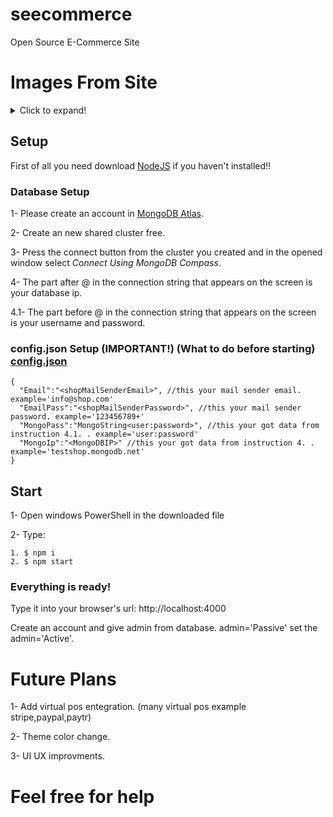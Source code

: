 # seecommerce
Open Source E-Commerce Site

# Images From Site
<details>
  <summary>Click to expand!</summary>
  
  ### Main Page
  ![Main Page](https://user-images.githubusercontent.com/58953199/179397673-cea7f00d-09cd-400d-bf6a-defda945255b.jpg)
  
  ### Sort by Categories Page
  ![Categories](https://user-images.githubusercontent.com/58953199/179398251-d83d9ae7-9569-4e4c-a04c-f412a705ff63.jpg)
  
  ### Product Page
  ![Product](https://user-images.githubusercontent.com/58953199/179398270-ed33ae9d-30d0-4196-8f89-3ee3ab0cbf5e.jpg)

  ### Cart Page
  ![Cart](https://user-images.githubusercontent.com/58953199/179397883-b451f2c3-911f-405f-9fe8-6922aec32b80.jpg)
  
  ### Account Page
  ![Account](https://user-images.githubusercontent.com/58953199/179398213-266a13fa-5bd8-4a89-a732-d27427fa4b87.jpg)

  ### Products Add,Remove,Edit Page
  ![Products](https://user-images.githubusercontent.com/58953199/179398229-eb9023f0-8e3e-406d-a70b-d31736fb3431.jpg)

  ### Shop Settings Page
  ![Shop Settings](https://user-images.githubusercontent.com/58953199/179398240-36bde4c2-76b2-4e94-ab0f-40543bcefe02.jpg)


</details>

## Setup

First of all you need download [NodeJS](https://nodejs.org/en/) if you haven't installed!!

### Database Setup

1- Please create an account in [MongoDB Atlas](https://www.mongodb.com/atlas/database).

2- Create an new shared cluster free.

3- Press the connect button from the cluster you created and in the opened window select *Connect Using MongoDB Compass*.

4-   The part after @ in the connection string that appears on the screen is your database ip.

4.1- The part before @ in the connection string that appears on the screen is your username and password.

### config.json Setup (IMPORTANT!) (What to do before starting) [config.json](https://github.com/EnesAltas/seecommerce/blob/master/config.json)

```
{
  "Email":"<shopMailSenderEmail>", //this your mail sender email. example='info@shop.com'
  "EmailPass":"<shopMailSenderPassword>", //this your mail sender password. example='123456789+'
  "MongoPass":"MongoString<user:password>", //this your got data from instruction 4.1. . example='user:password'
  "MongoIp":"<MongoDBIP>" //this your got data from instruction 4. . example='testshop.mongodb.net'
}
```
## Start

1- Open windows PowerShell in the downloaded file

2- Type:

```
1. $ npm i
2. $ npm start
```
### Everything is ready!

Type it into your browser's url: http://localhost:4000

Create an account and give admin from database. admin='Passive' set the admin='Active'.

# Future Plans

1- Add virtual pos entegration. (many virtual pos example stripe,paypal,paytr)

2- Theme color change. 

3- UI UX improvments.

# Feel free for help
